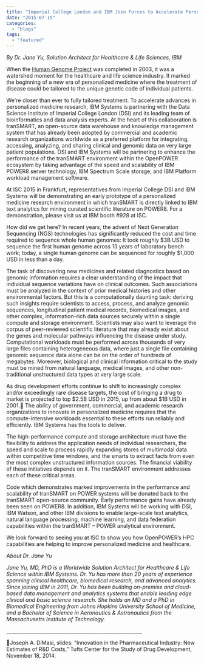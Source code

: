 ```yaml
---
title: "Imperial College London and IBM Join Forces to Accelerate Personalized Medicine Research within the OpenPOWER Ecosystem"
date: "2015-07-15"
categories: 
  - "blogs"
tags: 
  - "featured"
---
```


_By Dr. Jane Yu, Solution Architect for Healthcare & Life Sciences, IBM_

When the [Human Genome Project](http://www.genome.gov/10001772) was completed in 2003, it was a watershed moment for the healthcare and life science industry. It marked the beginning of a new era of personalized medicine where the treatment of disease could be tailored to the unique genetic code of individual patients.

We're closer than ever to fully tailored treatment. To accelerate advances in personalized medicine research, IBM Systems is partnering with the Data Science Institute of Imperial College London (DSI) and its leading team of bioinformatics and data analysis experts. At the heart of this collaboration is tranSMART, an open-source data warehouse and knowledge management system that has already been adopted by commercial and academic research organizations worldwide as a preferred platform for integrating, accessing, analyzing, and sharing clinical and genomic data on very large patient populations. DSI and IBM Systems will be partnering to enhance the performance of the tranSMART environment within the OpenPOWER ecosystem by taking advantage of the speed and scalability of IBM POWER8 server technology, IBM Spectrum Scale storage, and IBM Platform workload management software.

At ISC 2015 in Frankfurt, representatives from Imperial College DSI and IBM Systems will be demonstrating an early prototype of a personalized medicine research environment in which tranSMART is directly linked to IBM text analytics for mining curated scientific literature on POWER8. For a demonstration, please visit us at IBM booth #928 at ISC.

How did we get here? In recent years, the advent of Next Generation Sequencing (NGS) technologies has significantly reduced the cost and time required to sequence whole human genomes: It took roughly $3B USD to sequence the first human genome across 13 years of laboratory bench work; today, a single human genome can be sequenced for roughly $1,000 USD in less than a day.

The task of discovering new medicines and related diagnostics based on genomic information requires a clear understanding of the impact that individual sequence variations have on clinical outcomes. Such associations must be analyzed in the context of prior medical histories and other environmental factors. But this is a computationally daunting task: deriving such insights require scientists to access, process, and analyze genomic sequences, longitudinal patient medical records, biomedical images, and other complex, information-rich data sources securely within a single compute and storage environment. Scientists may also want to leverage the corpus of peer-reviewed scientific literature that may already exist about the genes and molecular pathways influencing the disease under study. Computational workloads must be performed across thousands of very large files containing heterogeneous data, where just a single file containing genomic sequence data alone can be on the order of hundreds of megabytes. Moreover, biological and clinical information critical to the study must be mined from natural language, medical images, and other non-traditional unstructured data types at very large scale.

As drug development efforts continue to shift to increasingly complex and/or exceedingly rare disease targets, the cost of bringing a drug to market is projected to top $2.5B USD in 2015, up from about $1B USD in 2001. The ability of government, commercial, and academic research organizations to innovate in personalized medicine requires that the compute-intensive workloads essential to these efforts run reliably and efficiently. IBM Systems has the tools to deliver.

The high-performance compute and storage architecture must have the flexibility to address the application needs of individual researchers, the speed and scale to process rapidly expanding stores of multimodal data within competitive time windows, and the smarts to extract facts from even the most complex unstructured information sources. The financial viability of these initiatives depends on it. The tranSMART environment addresses each of these critical areas.

Code which demonstrates marked improvements in the performance and scalability of tranSMART on POWER systems will be donated back to the tranSMART open-source community. Early performance gains have already been seen on POWER8. In addition, IBM Systems will be working with DSI, IBM Watson, and other IBM divisions to enable large-scale text analytics, natural language processing, machine learning, and data federation capabilities within the tranSMART – POWER analytical environment.

We look forward to seeing you at ISC to show you how OpenPOWER’s HPC capabilities are helping to improve personalized medicine and healthcare.

_About Dr. Jane Yu_

_Jane Yu, MD, PhD is a Worldwide Solution Architect for Healthcare & Life Science within IBM Systems. Dr. Yu has more than 20 years of experience spanning clinical healthcare, biomedical research, and advanced analytics. Since joining IBM in 2011, Dr. Yu has been building on-premise and cloud-based data management and analytics systems that enable leading edge clinical and basic science research. She holds an MD and a PhD in Biomedical Engineering from Johns Hopkins University School of Medicine, and a Bachelor of Science in Aeronautics & Astronautics from the Massachusetts Institute of Technology._

\_\_\_\_\_\_\_\_\_\_\_\_\_\_\_\_\_\_\_\_\_\_\_\_\_\_\_\_\_\_\_\_\_\_\_\_\_\_\_\_\_\_\_\_\_\_\_\_\_\_\_\_\_\_\_\_

Joseph A. DiMasi, slides: “Innovation in the Pharmaceutical Industry: New Estimates of R&D Costs,” Tufts Center for the Study of Drug Development, November 18, 2014.
